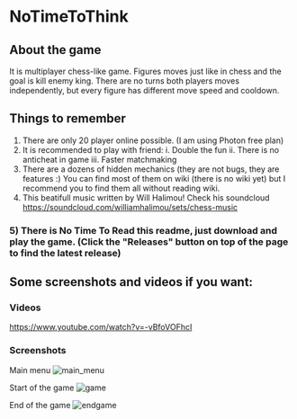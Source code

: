 # NoTimeToThink
## About the game
It is multiplayer chess-like game. Figures moves just like in chess and the goal is kill enemy king. There are no turns both players moves independently, but every figure has different move speed and cooldown.

## Things to remember
1) There are only 20 player online possible. (I am using Photon free plan)
2) It is recommended to play with friend:
   i. Double the fun
   ii. There is no anticheat in game
   iii. Faster matchmaking
3) There are a dozens of hidden mechanics (they are not bugs, they are features :)  You can find most of them on wiki (there is no wiki yet) but I recommend you to find them all without reading wiki.
4) This beatifull music written by Will Halimou! Check his soundcloud https://soundcloud.com/williamhalimou/sets/chess-music

### 5) There is No Time To Read this readme, just download and play the game. (Click the "Releases" button on top of the page to find the latest release)

## Some screenshots and videos if you want: 
### Videos

https://www.youtube.com/watch?v=-vBfoVOFhcI

### Screenshots
Main menu
![main_menu](https://i.imgur.com/nO7FYgM.png)

Start of the game
![game](https://i.imgur.com/HFLwewj.png)

End of the game
![endgame](https://i.imgur.com/BteEoX7.png)


